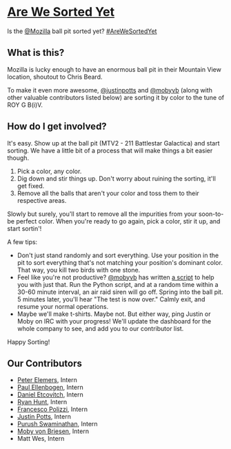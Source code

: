 [Are We Sorted Yet](https://justinpotts.github.io/arewesortedyet)
========
Is the [@Mozilla](https://github.com/mozilla) ball pit sorted yet? [#AreWeSortedYet](https://www.instagram.com/explore/tags/arewesortedyet/)

## What is this?
Mozilla is lucky enough to have an enormous ball pit in their Mountain View location, shoutout to Chris Beard.

To make it even more awesome, [@justinpotts](https://github.com/justinpotts) and [@mobyvb](https://github.com/mobyvb) (along with other valuable contributors listed below) are sorting it by color to the tune of ROY G B(i)V.

## How do I get involved?
It's easy. Show up at the ball pit (MTV2 - 211 Battlestar Galactica) and start sorting. We have a little bit of a process that will make things a bit easier though. 

1. Pick a color, any color.
2. Dig down and stir things up. Don't worry about ruining the sorting, it'll get fixed.
3. Remove all the balls that aren't your color and toss them to their respective areas.

Slowly but surely, you'll start to remove all the impurities from your soon-to-be perfect color. When you're ready to go again, pick a color, stir it up, and start sortin'!

A few tips:
- Don't just stand randomly and sort everything. Use your position in the pit to sort everything that's not matching your position's dominant color. That way, you kill two birds with one stone.
- Feel like you're not productive? [@mobyvb](https://github.com/mobyvb) has written [a script](https://github.com/mobyvb/ball-pit-sorting) to help you with just that. Run the Python script, and at a random time within a 30-60 minute interval, an air raid siren will go off. Spring into the ball pit. 5 minutes later, you'll hear "The test is now over." Calmly exit, and resume your normal operations.
- Maybe we'll make t-shirts. Maybe not. But either way, ping Justin or Moby on IRC with your progress! We'll update the dashboard for the whole company to see, and add you to our contributor list.

Happy Sorting!

## Our Contributors
- [Peter Elemers](https://github.com/pelmers), Intern
- [Paul Ellenbogen](https://github.com/paul-e), Intern
- [Daniel Etcovitch](https://github.com/DanielEtcovitch), Intern
- [Ryan Hunt](https://github.com/rlhunt), Intern
- [Francesco Polizzi](https://github.com/FrancescoSTL), Intern
- [Justin Potts](https://github.com/justinpotts), Intern
- [Purush Swaminathan](https://github.com/purukaushik), Intern
- [Moby von Briesen](https://github.com/mobyvb), Intern
- Matt Wes, Intern
